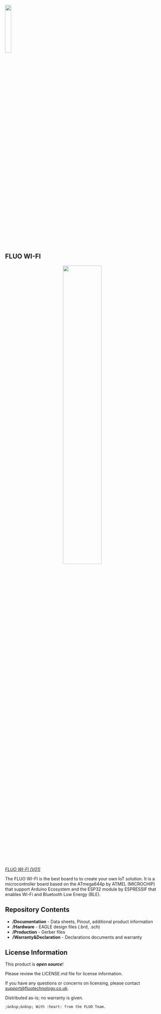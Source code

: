 <p align="left">
<img src="http://fluotechnology.co.uk/wp-content/uploads/2017/11/fluo-logo-micsorat.png" width="20%">
</p>


## FLUO WI-FI

<p align="center">
<img src="http://fluotechnology.co.uk/wp-content/uploads/2017/07/Fluo_02-1.png" width="50%">
</p>

[*FLUO WI-FI (V01)*](http://fluotechnology.co.uk/product/fluo-wi-fi/)

The FLUO WI-FI is the best board to to create your own IoT solution. It is a microcontroller board based on the ATmega644p 
by ATMEL (MICROCHIP) that support Arduino Ecosystem and the ESP32 module by ESPRESSIF that enables Wi-Fi and Bluetooth Low Energy (BLE).

Repository Contents
-------------------
* **/Documentation** - Data sheets, Pinout, additional product information
* **/Hardware** - EAGLE design files (.brd, .sch)
* **/Production** - Gerber files
* **/Warranty&Declaration** - Declarations documents and warranty 

License Information
-------------------

This product is _**open source**_! 

Please review the LICENSE.md file for license information. 

If you have any questions or concerns on licensing, please contact support@fluotechnology.co.uk.

Distributed as-is; no warranty is given.

    ;&nbsp;&nbsp; With :heart: from the FLUO Team.

